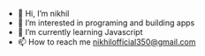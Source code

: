 - 👋 Hi, I’m nikhil 
- 👀 I’m interested in programing and building apps
- 🌱 I’m currently learning Javascript
- 📫 How to reach me nikhilofficial350@gmail.com


